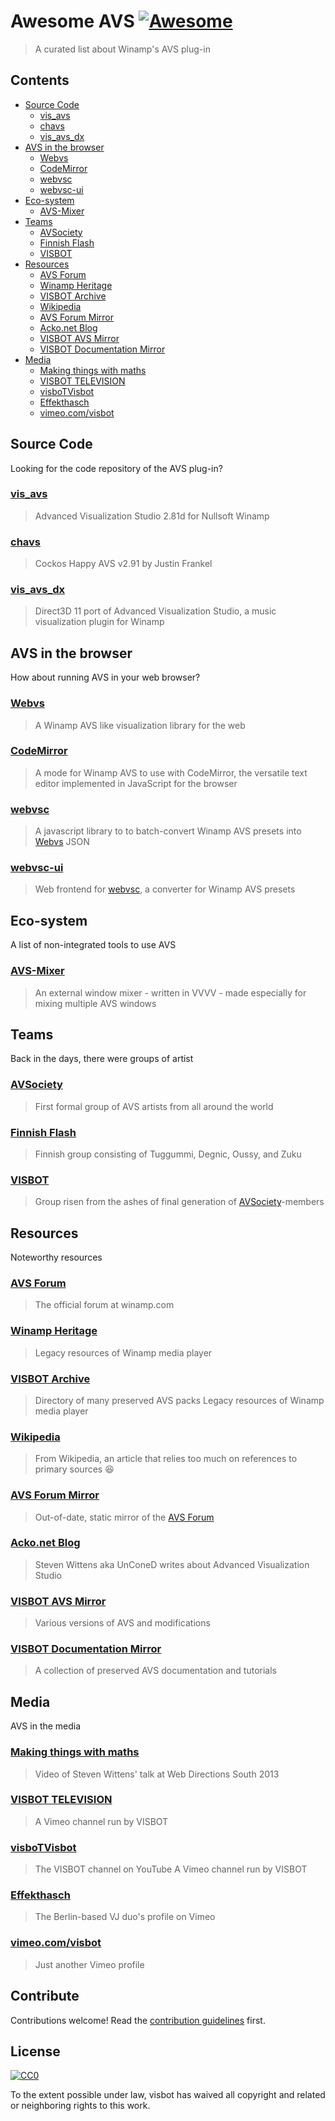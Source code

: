 # Awesome AVS [![Awesome](https://awesome.re/badge.svg)](https://awesome.re)

> A curated list about Winamp&#39;s AVS plug-in

## Contents

- [Source Code](#source-code)
  - [vis_avs](#vis_avs)
  - [chavs](#chavs)
  - [vis_avs_dx](#vis_avs_dx)
- [AVS in the browser](#avs-in-the-browser)
  - [Webvs](#webvs)
  - [CodeMirror](#codemirror)
  - [webvsc](#webvsc)
  - [webvsc-ui](#webvsc-ui)
- [Eco-system](#eco-system)
  - [AVS-Mixer](#avs-mixer)
- [Teams](#teams)
  - [AVSociety](#avsociety)
  - [Finnish Flash](#finnish-flash)
  - [VISBOT](#visbot)
- [Resources](#resources)
  - [AVS Forum](#avs-forum)
  - [Winamp Heritage](#winamp-heritage)
  - [VISBOT Archive](#visbot-archive)
  - [Wikipedia](#wikipedia)
  - [AVS Forum Mirror](#avs-forum-mirror)
  - [Acko.net Blog](#ackonet-blog)
  - [VISBOT AVS Mirror](#visbot-avs-mirror)
  - [VISBOT Documentation Mirror](#visbot-documentation-mirror)
- [Media](#media)
  - [Making things with maths](#making–things-with-maths)
  - [VISBOT TELEVISION](#visbot-television)
  - [visboTVisbot](#visbotvisbot)
  - [Effekthasch](#effekthasch)
  - [vimeo.com/visbot](#vimeocomvisbot)

## Source Code

Looking for the code repository of the AVS plug-in?

### [vis_avs](https://github.com/visbot/vis_avs)

> Advanced Visualization Studio 2.81d for Nullsoft Winamp

### [chavs](https://github.com/visbot/chavs)

> Cockos Happy AVS v2.91 by Justin Frankel

### [vis_avs_dx](https://github.com/Const-me/vis_avs_dx)

> Direct3D 11 port of Advanced Visualization Studio, a music visualization plugin for Winamp

## AVS in the browser

How about running AVS in your web browser?

### [Webvs](http://azeemarshad.in/webvs)

> A Winamp AVS like visualization library for the web

### [CodeMirror](https://www.npmjs.com/package/@visbot/codemirror-avs)

> A mode for Winamp AVS to use with CodeMirror, the versatile text editor implemented in JavaScript for the browser

### [webvsc](https://www.npmjs.com/package/@visbot/webvsc)

> A javascript library to to batch-convert Winamp AVS presets into [Webvs](#webvs) JSON

### [webvsc-ui](https://idleberg.github.io/webvsc-ui/)

> Web frontend for [webvsc](#webvsc), a converter for Winamp AVS presets

## Eco-system

A list of non-integrated tools to use AVS

### [AVS-Mixer](https://github.com/grandchild/AVS-Mixer)

> An external window mixer - written in VVVV - made especially for mixing multiple AVS windows

## Teams

Back in the days, there were groups of artist

### [AVSociety](https://www.deviantart.com/avsociety)

> First formal group of AVS artists from all around the world

### [Finnish Flash](https://www.deviantart.com/finnishflash)

> Finnish group consisting of Tuggummi, Degnic, Oussy, and Zuku

### [VISBOT](http://visbot.net/)

> Group risen from the ashes of final generation of [AVSociety](#avsociety)-members

## Resources

Noteworthy resources

### [AVS Forum](http://forums.winamp.com/forumdisplay.php?f=85)

> The official forum at winamp.com

### [Winamp Heritage](https://winampheritage.com/visualizations/AVS-Presets-11)

> Legacy resources of Winamp media player

### [VISBOT Archive](http://archive.visbot.net/)

> Directory of many preserved AVS packs
> Legacy resources of Winamp media player

### [Wikipedia](https://www.wikiwand.com/en/Advanced_Visualization_Studio)

> From Wikipedia, an article that relies too much on references to primary sources &#x1F606;

### [AVS Forum Mirror](http://visbot.github.io/AVS-Forums/)

> Out-of-date, static mirror of the [AVS Forum](#avs-forum)

### [Acko.net Blog](http://acko.net/blog/avs/)

> Steven Wittens aka UnConeD writes about Advanced Visualization Studio

### [VISBOT AVS Mirror](http://avs.visbot.net/)

> Various versions of AVS and modifications

### [VISBOT Documentation Mirror](http://docs.visbot.net/)

> A collection of preserved AVS documentation and tutorials

## Media

AVS in the media

### [Making things with maths](https://www.youtube.com/watch?v=Zkx1aKv2z8o)

> Video of Steven Wittens' talk at Web Directions South 2013

### [VISBOT TELEVISION](https://vimeo.com/channels/vbtv)

> A Vimeo channel run by VISBOT

### [visboTVisbot](https://www.youtube.com/channel/UC_BDAztuvgB1jwhExqA8VlA)

> The VISBOT channel on YouTube
> A Vimeo channel run by VISBOT

### [Effekthasch](https://vimeo.com/effekthasch)

> The Berlin-based VJ duo's profile on Vimeo

### [vimeo.com/visbot](https://vimeo.com/visbot)

> Just another Vimeo profile

## Contribute

Contributions welcome! Read the [contribution guidelines](contributing.md) first.

## License

[![CC0](https://mirrors.creativecommons.org/presskit/buttons/88x31/svg/cc-zero.svg)](https://creativecommons.org/publicdomain/zero/1.0)

To the extent possible under law, visbot has waived all copyright and
related or neighboring rights to this work.
